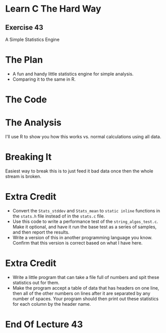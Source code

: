 Learn C The Hard Way
=======

Exercise 43
----

A Simple Statistics Engine



The Plan
====

* A fun and handy little statistics engine for simple analysis.
* Comparing it to the same in R.



The Code
====



The Analysis
====

I'll use R to show you how this works vs. normal calculations using all data.



Breaking It
====

Easiest way to break this is to just feed it bad data once then the whole
stream is broken.



Extra Credit
====

* Convert the ``Stats_stddev`` and ``Stats_mean`` to ``static inline`` functions in the ``stats.h`` file instead of in the ``stats.c`` file.
* Use this code to write a performance test of the ``string_algos_test.c``.
  Make it optional, and have it run the base test as a series of samples, and then report
  the results.
* Write a version of this in another programming language you know.  Confirm that this
  version is correct based on what I have here.



Extra Credit
====

* Write a little program that can take a file full of numbers and spit these statistics
  out for them.
* Make the program accept a table of data that has headers on one line, then all
  of the other numbers on lines after it are separated by any number of spaces.  Your program
  should then print out these statistics for each column by the header name.



End Of Lecture 43
=====


